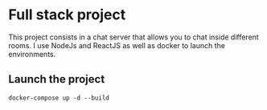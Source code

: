 # Full stack project

This project consists in a chat server that allows you to chat inside different rooms.
I use NodeJs and ReactJS as well as docker to launch the environments.

## Launch the project

```docker-compose up -d --build```


